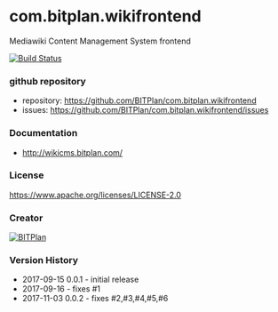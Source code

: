 # com.bitplan.wikifrontend
Mediawiki Content Management System frontend

[![Build Status](https://travis-ci.org/BITPlan/com.bitplan.wikifrontend.svg?branch=master)](https://travis-ci.org/BITPlan/com.bitplan.wikifrontend)
### github repository
* repository: https://github.com/BITPlan/com.bitplan.wikifrontend
* issues: https://github.com/BITPlan/com.bitplan.wikifrontend/issues

### Documentation
* http://wikicms.bitplan.com/

### License
https://www.apache.org/licenses/LICENSE-2.0

### Creator 
[![BITPlan](http://wiki.bitplan.com/images/wiki/thumb/8/87/BITPlanLogo2012.svg/200px-BITPlanLogo2012.svg.png)](http://web.bitplan.com)

### Version History
* 2017-09-15 0.0.1 - initial release
* 2017-09-16       - fixes #1
* 2017-11-03 0.0.2 - fixes #2,#3,#4,#5,#6
